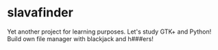 slavafinder
===========

Yet another project for learning purposes. Let's study GTK+ and Python! Build own file manager with blackjack and h###ers!

